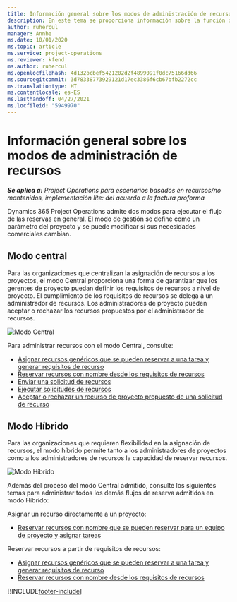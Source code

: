 ```yaml
---
title: Información general sobre los modos de administración de recursos
description: En este tema se proporciona información sobre la función de administración de proyecto en Dynamics 365 Project Operations.
author: ruhercul
manager: Annbe
ms.date: 10/01/2020
ms.topic: article
ms.service: project-operations
ms.reviewer: kfend
ms.author: ruhercul
ms.openlocfilehash: 4d132bcbef5421202d2f4899091f0dc75166dd66
ms.sourcegitcommit: 3d78338773929121d17ec3386f6cb67bfb2272cc
ms.translationtype: HT
ms.contentlocale: es-ES
ms.lasthandoff: 04/27/2021
ms.locfileid: "5949970"
---
```

# <a name="resource-management-modes-overview"></a>Información general sobre los modos de administración de recursos

_**Se aplica a:** Project Operations para escenarios basados en recursos/no mantenidos, implementación lite: del acuerdo a la factura proforma_


Dynamics 365 Project Operations admite dos modos para ejecutar el flujo de las reservas en general. El modo de gestión se define como un parámetro del proyecto y se puede modificar si sus necesidades comerciales cambian.    

## <a name="central-mode"></a>Modo central
Para las organizaciones que centralizan la asignación de recursos a los proyectos, el modo Central proporciona una forma de garantizar que los gerentes de proyecto puedan definir los requisitos de recursos a nivel de proyecto. El cumplimiento de los requisitos de recursos se delega a un administrador de recursos. Los administradores de proyecto pueden aceptar o rechazar los recursos propuestos por el administrador de recursos.

![Modo Central](./media/resource-management-central.png)

Para administrar recursos con el modo Central, consulte:

- [Asignar recursos genéricos que se pueden reservar a una tarea y generar requisitos de recurso](/dynamics365/project-service/assign-generic-bookable-resource)
- [Reservar recursos con nombre desde los requisitos de recursos](/dynamics365/project-service/book-named-resource)
- [Enviar una solicitud de recursos](/dynamics365/project-service/submit-resource-request)
- [Ejecutar solicitudes de recursos](/dynamics365/project-service/resource-management-fulfill-requests)
- [Aceptar o rechazar un recurso de proyecto propuesto de una solicitud de recurso](/dynamics365/project-service/accept-reject-proposed-resource)

## <a name="hybrid-mode"></a>Modo Híbrido
Para las organizaciones que requieren flexibilidad en la asignación de recursos, el modo híbrido permite tanto a los administradores de proyectos como a los administradores de recursos la capacidad de reservar recursos.

![Modo Híbrido](./media/resource-management-hybrid.png)

Además del proceso del modo Central admitido, consulte los siguientes temas para administrar todos los demás flujos de reserva admitidos en modo Híbrido:

Asignar un recurso directamente a un proyecto:
- [Reservar recursos con nombre que se pueden reservar para un equipo de proyecto y asignar tareas](/dynamics365/project-service/assign-named-bookable-resource)

Reservar recursos a partir de requisitos de recursos:
- [Asignar recursos genéricos que se pueden reservar a una tarea y generar requisitos de recurso](/dynamics365/project-service/assign-generic-bookable-resource)
- [Reservar recursos con nombre desde los requisitos de recursos](/dynamics365/project-service/book-named-resource)


[!INCLUDE[footer-include](../includes/footer-banner.md)]